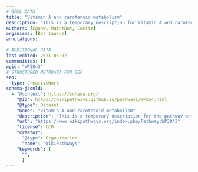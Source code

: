 ```yaml
---
# GPML DATA
title: "Vitamin A and carotenoid metabolism"
description: "This is a temporary description for Vitamin A and carotenoid metabolism"
authors: [Egonw, MaintBot, Eweitz]
organisms: [Bos taurus]
annotations:
  
# ADDITIONAL DATA
last-edited: 2021-05-07
communities: []
wpid: "WP3843"
# STRUCTURED METADATA FOR SEO
seo:
  type: CreativeWork
schema-jsonld:
  - "@context": https://schema.org/
    "@id": https://wikipathways.github.io/pathways/WP554.html
    "@type": Dataset
    "name": "Vitamin A and carotenoid metabolism"
    "description": "This is a temporary description for the pathway entitled: Vitamin A and carotenoid metabolism"
    "url": "https://www.wikipathways.org/index.php/Pathway:WP3843"
    "license": CC0
    "creator":
    - "@type": Organization
      "name": "WikiPathways"
    "keywords": [
      "",
      ]
---
```

